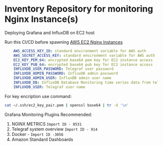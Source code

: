 # Inventory Repository for monitoring Nginx Instance(s)

Deploying Grafana and InfluxDB on EC2 host

Run this CI/CD before spawning [AWS EC2 Nginx Instances](https://github.com/lobykin/tf-aws-ansible-nginx)

```yaml
    AWS_ACCESS_KEY_ID: standard environment variable for AWS auth
    AWS_SECRET_ACCESS_KEY: standard environment variable for AWS auth
    EC2_KEY_PEM_64: encrypted base64 pem key for EC2 instance access
    EC2_KEY_PUB_64: encrypted base64 pub key for EC2 instance access
    INFLUXDB_USER_PASSWORD: Telegraf user password
    INFLUXDB_ADMIN_PASSWORD: InfluxDB admin password
    INFLUXDB_ADMIN_USER: InfluxDB admin user name
    INFLUXDB_DB: InfluxDB Database Monitoring time series data from telegraf
    INFLUXDB_USER: Telegraf user name
```

For key encription use command:

```bash
cat ~/.ssh/ec2_key_pair.pem | openssl base64 | tr -d '\n'
```

Grafana Monitoring Plugins Recommended:

 1. NGINX METRICS `Import ID - 8531`
 2. Telegraf system overview `Import ID - 914`
 3. Docker - `Import ID -3056`
 4. Amazon Standard Dashboards
